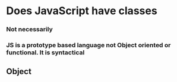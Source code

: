 # Does JavaScript have classes
### Not necessarily
### JS is a prototype based language not Object oriented or functional. It is syntactical

## Object
